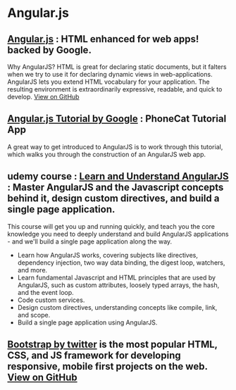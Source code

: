 # Angular.js

## [Angular.js](https://www.angularjs.org/) : HTML enhanced for web apps! backed by Google.
Why AngularJS? HTML is great for declaring static documents, but it falters when we try to use it for declaring dynamic views in web-applications. AngularJS lets you extend HTML vocabulary for your application. The resulting environment is extraordinarily expressive, readable, and quick to develop. 
[View on GitHub](https://github.com/angular/angular.js)


## [Angular.js Tutorial by Google](https://docs.angularjs.org/tutorial) : PhoneCat Tutorial App
A great way to get introduced to AngularJS is to work through this tutorial, which walks you through the construction of an AngularJS web app. 

## udemy course : [Learn and Understand AngularJS](https://www.udemy.com/learn-angularjs/) : Master AngularJS and the Javascript concepts behind it, design custom directives, and build a single page application. 
This course will get you up and running quickly, and teach you the core knowledge you need to deeply understand and build AngularJS applications - and we'll build a single page application along the way. 

- Learn how AngularJS works, covering subjects like directives, dependency injection, two way data binding, the digest loop, watchers, and more.
- Learn fundamental Javascript and HTML principles that are used by AngularJS, such as custom attributes, loosely typed arrays, the hash, and the event loop.
- Code custom services.
- Design custom directives, understanding concepts like compile, link, and scope.
- Build a single page application using AngularJS.

## [Bootstrap by twitter](https://www.npmjs.com/) is the most popular HTML, CSS, and JS framework for developing responsive, mobile first projects on the web. [View on GitHub](https://github.com/twbs/bootstrap)

